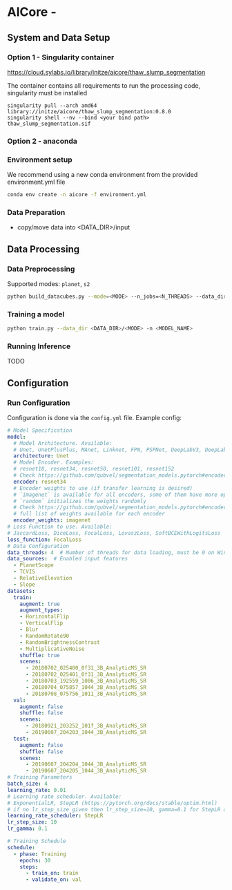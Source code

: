 # AICore - 

## System and Data Setup

### Option 1 - Singularity container
https://cloud.sylabs.io/library/initze/aicore/thaw_slump_segmentation

The container contains all requirements to run the processing code, singularity must be installed

```
singularity pull --arch amd64 library://initze/aicore/thaw_slump_segmentation:0.8.0
singularity shell --nv --bind <your bind path> thaw_slump_segmentation.sif
```
### Option 2 - anaconda
### Environment setup
We recommend using a new conda environment from the provided environment.yml file
```bash
conda env create -n aicore -f environment.yml
```

### Data Preparation

* copy/move data into <DATA_DIR>/input

## Data Processing

### Data Preprocessing

Supported modes: `planet`, `s2`

```bash
python build_datacubes.py --mode=<MODE> --n_jobs=<N_THREADS> --data_dir <DATA_DIR>
```

### Training a model

```bash
python train.py --data_dir <DATA_DIR>/<MODE> -n <MODEL_NAME>
```

### Running Inference

TODO

## Configuration

### Run Configuration

Configuration is done via the `config.yml` file. Example config:

```yaml
# Model Specification
model:
  # Model Architecture. Available:
  # Unet, UnetPlusPlus, MAnet, Linknet, FPN, PSPNet, DeepLabV3, DeepLabV3Plus, PAN]
  architecture: Unet
  # Model Encoder. Examples:
  # resnet18, resnet34, resnet50, resnet101, resnet152
  # Check https://github.com/qubvel/segmentation_models.pytorch#encoders for the full list of available encoders
  encoder: resnet34
  # Encoder weights to use (if transfer learning is desired)
  # `imagenet` is available for all encoders, some of them have more options available
  # `random` initializes the weights randomly
  # Check https://github.com/qubvel/segmentation_models.pytorch#encoders for the
  # full list of weights available for each encoder
  encoder_weights: imagenet
# Loss Function to use. Available:
# JaccardLoss, DiceLoss, FocalLoss, LovaszLoss, SoftBCEWithLogitsLoss
loss_function: FocalLoss
# Data Configuration
data_threads: 4  # Number of threads for data loading, must be 0 on Windows
data_sources:  # Enabled input features
  - PlanetScope
  - TCVIS
  - RelativeElevation
  - Slope
datasets:
  train:
    augment: true
    augment_types:
    - HorizontalFlip
    - VerticalFlip
    - Blur
    - RandomRotate90
    - RandomBrightnessContrast
    - MultiplicativeNoise
    shuffle: true
    scenes:
      - 20180702_025400_0f31_3B_AnalyticMS_SR
      - 20180702_025401_0f31_3B_AnalyticMS_SR
      - 20180703_192559_1006_3B_AnalyticMS_SR
      - 20180704_075857_1044_3B_AnalyticMS_SR
      - 20180708_075756_1011_3B_AnalyticMS_SR
  val:
    augment: false
    shuffle: false
    scenes:
      - 20180921_203252_101f_3B_AnalyticMS_SR
      - 20190607_204203_1044_3B_AnalyticMS_SR
  test:
    augment: false
    shuffle: false
    scenes:
      - 20190607_204204_1044_3B_AnalyticMS_SR
      - 20190607_204205_1044_3B_AnalyticMS_SR
# Training Parameters
batch_size: 4
learning_rate: 0.01
# Learning rate scheduler. Available:
# ExponentialLR, StepLR (https://pytorch.org/docs/stable/optim.html)
# if no lr_step_size given then lr_step_size=10, gamma=0.1 for StepLR and gamma=0.9 for ExponentialLR
learning_rate_scheduler: StepLR
lr_step_size: 10
lr_gamma: 0.1

# Training Schedule
schedule:
  - phase: Training
    epochs: 30
    steps:
      - train_on: train
      - validate_on: val
```
